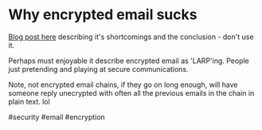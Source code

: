 # Why encrypted email sucks

[Blog post here](https://latacora.micro.blog/2020/02/19/stop-using-encrypted.html) describing it's shortcomings and the conclusion - don't use it.

Perhaps must enjoyable it describe encrypted email as 'LARP'ing. People just pretending and playing at secure communications.

Note, not encrypted email chains, if they go on long enough, will have someone reply unecrypted with often all the previous emails in the chain in plain text. lol

#security
#email
#encryption
